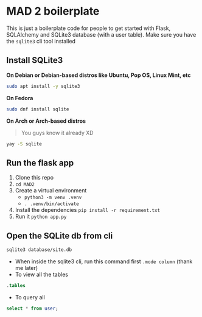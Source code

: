 # **MAD 2 boilerplate**

This is just a boilerplate code for people to get started with Flask, SQLAlchemy and SQLite3 database (with a user table). Make sure you have the `sqlite3` cli tool installed

## **Install SQLite3**
**On Debian or Debian-based distros like Ubuntu, Pop OS, Linux Mint, etc**
```sh
sudo apt install -y sqlite3
```
**On Fedora**
```sh
sudo dnf install sqlite
```
**On Arch or Arch-based distros**
> You guys know it already XD
```sh
yay -S sqlite
```

## **Run the flask app**
1. Clone this repo
2. `cd MAD2`
3. Create a virtual environment
    - `python3 -m venv .venv`
    - `. .venv/bin/activate`
4. Install the dependencies `pip install -r requirement.txt`
5. Run it `python app.py`

## **Open the SQLite db from cli**
```sh
sqlite3 database/site.db
```
- When inside the sqlite3 cli, run this command first `.mode column` (thank me later)
- To view all the tables
```sql
.tables
```
- To query all
```sql
select * from user;
```
